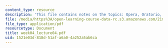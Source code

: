 ```yaml
---
content_type: resource
description: 'This file contains notes on the topics: Opera, Oratorio, Church Cantata.'
file: /media/https%3A/open-learning-course-data-rc.s3.amazonaws.com/21m-011-introduction-to-western-music-spring-2006/1521e03d818d51afa6a04a252a5ab6ca_week04_lecture04.pdf
file_type: application/pdf
resourcetype: Document
title: week04_lecture04.pdf
uid: 1521e03d-818d-51af-a6a0-4a252a5ab6ca
---
```

